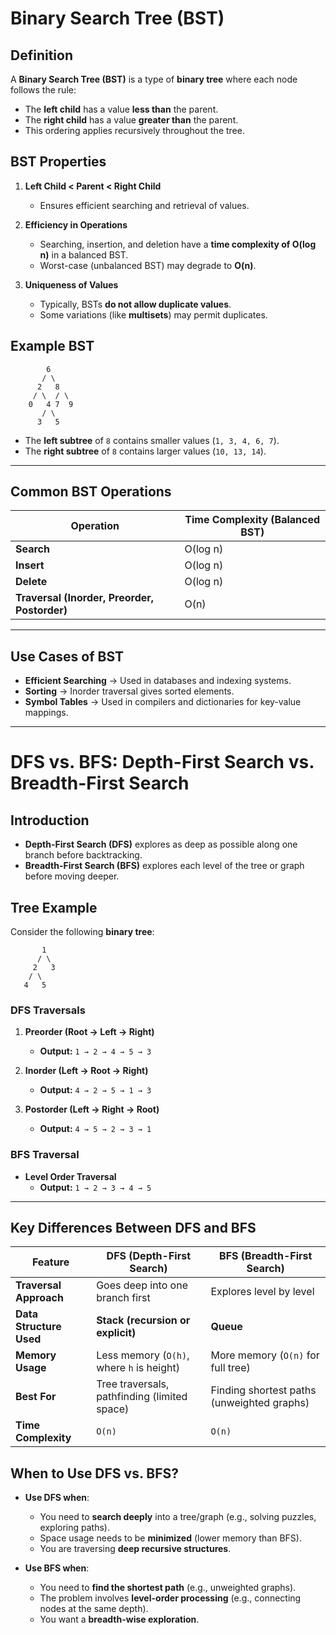 # Binary Search Tree (BST)

## **Definition**
A **Binary Search Tree (BST)** is a type of **binary tree** where each node follows the rule:

- The **left child** has a value **less than** the parent.
- The **right child** has a value **greater than** the parent.
- This ordering applies recursively throughout the tree.


## **BST Properties**
1. **Left Child < Parent < Right Child**  
   - Ensures efficient searching and retrieval of values.

2. **Efficiency in Operations**  
   - Searching, insertion, and deletion have a **time complexity of O(log n)** in a balanced BST.
   - Worst-case (unbalanced BST) may degrade to **O(n)**.

3. **Uniqueness of Values**  
   - Typically, BSTs **do not allow duplicate values**.
   - Some variations (like **multisets**) may permit duplicates.


## **Example BST**
```
        6
       / \
      2   8
     / \  / \
    0   4 7  9
       / \
      3   5
```

- The **left subtree** of `8` contains smaller values (`1, 3, 4, 6, 7`).
- The **right subtree** of `8` contains larger values (`10, 13, 14`).

---

## **Common BST Operations**
| Operation | Time Complexity (Balanced BST) |
|-----------|-------------------------------|
| **Search** | O(log n) |
| **Insert** | O(log n) |
| **Delete** | O(log n) |
| **Traversal (Inorder, Preorder, Postorder)** | O(n) |

---

## **Use Cases of BST**
- **Efficient Searching** → Used in databases and indexing systems.
- **Sorting** → Inorder traversal gives sorted elements.
- **Symbol Tables** → Used in compilers and dictionaries for key-value mappings.

---  
# DFS vs. BFS: Depth-First Search vs. Breadth-First Search

## Introduction
- **Depth-First Search (DFS)** explores as deep as possible along one branch before backtracking.
- **Breadth-First Search (BFS)** explores each level of the tree or graph before moving deeper.

## **Tree Example**
Consider the following **binary tree**:
```
       1
      / \
     2   3
    / \
   4   5
```

### **DFS Traversals**
1. **Preorder (Root → Left → Right)**  
   - **Output:** `1 → 2 → 4 → 5 → 3`  

2. **Inorder (Left → Root → Right)**  
   - **Output:** `4 → 2 → 5 → 1 → 3`  

3. **Postorder (Left → Right → Root)**  
   - **Output:** `4 → 5 → 2 → 3 → 1`

### **BFS Traversal**
- **Level Order Traversal**  
  - **Output:** `1 → 2 → 3 → 4 → 5`

---

## **Key Differences Between DFS and BFS**

| Feature        | DFS (Depth-First Search) | BFS (Breadth-First Search) |
|---------------|--------------------------|--------------------------|
| **Traversal Approach** | Goes deep into one branch first | Explores level by level |
| **Data Structure Used** | **Stack (recursion or explicit)** | **Queue** |
| **Memory Usage** | Less memory (`O(h)`, where `h` is height) | More memory (`O(n)` for full tree) |
| **Best For** | Tree traversals, pathfinding (limited space) | Finding shortest paths (unweighted graphs) |
| **Time Complexity** | `O(n)` | `O(n)` |

## **When to Use DFS vs. BFS?**
- **Use DFS when**:
  - You need to **search deeply** into a tree/graph (e.g., solving puzzles, exploring paths).
  - Space usage needs to be **minimized** (lower memory than BFS).
  - You are traversing **deep recursive structures**.

- **Use BFS when**:
  - You need to **find the shortest path** (e.g., unweighted graphs).
  - The problem involves **level-order processing** (e.g., connecting nodes at the same depth).
  - You want a **breadth-wise exploration**.